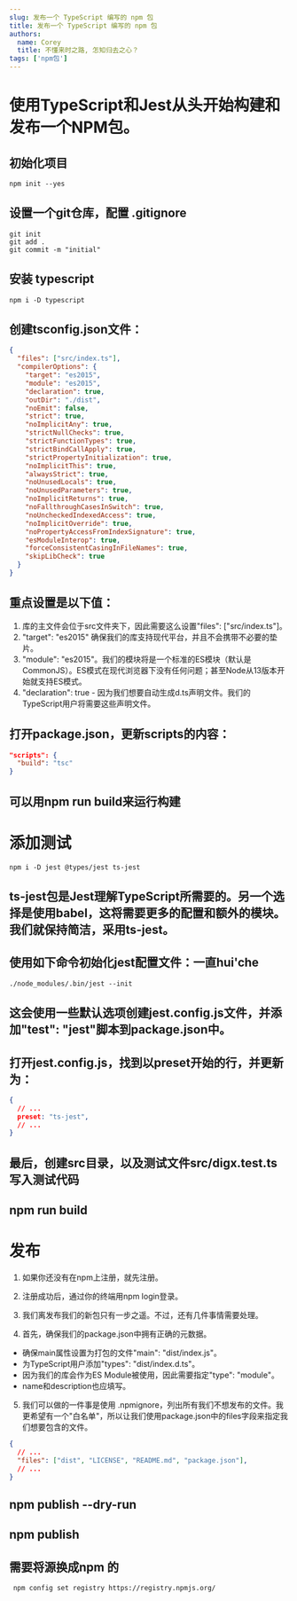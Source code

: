 ```yaml
---
slug: 发布一个 TypeScript 编写的 npm 包
title: 发布一个 TypeScript 编写的 npm 包
authors:
  name: Corey
  title: 不懂来时之路, 怎知归去之心？
tags: ['npm包']
---
```


# 使用TypeScript和Jest从头开始构建和发布一个NPM包。

##  初始化项目

```shell
npm init --yes
```

## 设置一个git仓库，配置 .gitignore
```shell
git init
git add .
git commit -m "initial"
```

## 安装 typescript
```shell
npm i -D typescript
```

## 创建tsconfig.json文件：
```json
{
  "files": ["src/index.ts"],
  "compilerOptions": {
    "target": "es2015",
    "module": "es2015",
    "declaration": true,
    "outDir": "./dist",
    "noEmit": false,
    "strict": true,
    "noImplicitAny": true,
    "strictNullChecks": true,
    "strictFunctionTypes": true,
    "strictBindCallApply": true,
    "strictPropertyInitialization": true,
    "noImplicitThis": true,
    "alwaysStrict": true,
    "noUnusedLocals": true,
    "noUnusedParameters": true,
    "noImplicitReturns": true,
    "noFallthroughCasesInSwitch": true,
    "noUncheckedIndexedAccess": true,
    "noImplicitOverride": true,
    "noPropertyAccessFromIndexSignature": true,
    "esModuleInterop": true,
    "forceConsistentCasingInFileNames": true,
    "skipLibCheck": true
  }
}
```

## 重点设置是以下值：

1. 库的主文件会位于src文件夹下，因此需要这么设置"files": ["src/index.ts"]。
2. "target": "es2015" 确保我们的库支持现代平台，并且不会携带不必要的垫片。
3. "module": "es2015"。我们的模块将是一个标准的ES模块（默认是CommonJS）。ES模式在现代浏览器下没有任何问题；甚至Node从13版本开始就支持ES模式。
4. "declaration": true - 因为我们想要自动生成d.ts声明文件。我们的TypeScript用户将需要这些声明文件。

## 打开package.json，更新scripts的内容：
```json
"scripts": {
  "build": "tsc"
}
```

## 可以用npm run build来运行构建


# 添加测试
```shell
npm i -D jest @types/jest ts-jest
```

## ts-jest包是Jest理解TypeScript所需要的。另一个选择是使用babel，这将需要更多的配置和额外的模块。我们就保持简洁，采用ts-jest。

## 使用如下命令初始化jest配置文件：一直hui'che
```shell
./node_modules/.bin/jest --init
```

## 这会使用一些默认选项创建jest.config.js文件，并添加"test": "jest"脚本到package.json中。

## 打开jest.config.js，找到以preset开始的行，并更新为：
```json
{
  // ...
  preset: "ts-jest",
  // ...
}
```

## 最后，创建src目录，以及测试文件src/digx.test.ts  写入测试代码

## npm run build

# 发布

1. 如果你还没有在npm上注册，就先注册。

2. 注册成功后，通过你的终端用npm login登录。

3. 我们离发布我们的新包只有一步之遥。不过，还有几件事情需要处理。

4. 首先，确保我们的package.json中拥有正确的元数据。

- 确保main属性设置为打包的文件"main": "dist/index.js"。
- 为TypeScript用户添加"types": "dist/index.d.ts"。
- 因为我们的库会作为ES Module被使用，因此需要指定"type": "module"。
- name和description也应填写。

5. 我们可以做的一件事是使用 .npmignore，列出所有我们不想发布的文件。我更希望有一个"白名单"，所以让我们使用package.json中的files字段来指定我们想要包含的文件。

```json
{
  // ...
  "files": ["dist", "LICENSE", "README.md", "package.json"],
  // ...
}
```

## npm publish --dry-run

## npm publish

## 需要将源换成npm 的
```shell
 npm config set registry https://registry.npmjs.org/
```